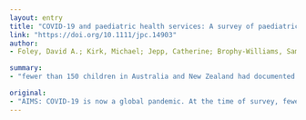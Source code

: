 ```yaml
---
layout: entry
title: "COVID-19 and paediatric health services: A survey of paediatric physicians in Australia and New Zealand"
link: "https://doi.org/10.1111/jpc.14903"
author:
- Foley, David A.; Kirk, Michael; Jepp, Catherine; Brophy-Williams, Sam; Tong, Steven Y. C.; Davis, Joshua S.; Blyth, Christopher C.; O'Brien, Matthew P.; Bowen, Asha C.; Yeoh, Daniel K.; Study endorsed by, Asid C. R. N.; Anzpid, Group

summary:
- "fewer than 150 children in Australia and New Zealand had documented infection. The aim of this study was to assess attitudes, readiness and confidence in the early stages of the COVID-19 pandemic. There were 542 respondents from across Australia, New Zealand. A minority (36.6%) agreed their national response had been well coordinated. Most agreed senior-level hospital administrators were taking the situation seriously. Closure of school and childcares would reduce the ability to continue work at current capacity for 23.6% of respondents."

original:
- "AIMS: COVID-19 is now a global pandemic. At the time of survey, fewer than 150 children in Australia and New Zealand had documented infection. The aim of this study was to assess attitudes, readiness and confidence in the early stages of the COVID-19 pandemic through an online survey of paediatric physicians and sub-specialists across Australia and New Zealand. METHODS: Multiple email list groups were used to contact paediatric physicians to undertake an online Likert scale survey between 17 and 24 March. Respondents' specialty, experience and work setting were recorded. Ordinal logistic regression was used to determine respondent factors. RESULTS: There were 542 respondents from across Australia and New Zealand: an estimated 11% of the paediatric physician workforce. A minority (36.6%) agreed that their national response had been well coordinated; the majority (92.7%) agreed that senior-level hospital administrators were taking the situation seriously. Most reported a good understanding of the natural history of COVID-19 in children, and knowledge of where to find local information. A large proportion of physicians (86.1%) were worried about becoming infected through their work; few (5.8%) reported that they would not come to work to avoid infection. Closure of school and childcares would reduce the ability to continue work at current capacity for 23.6% of respondents. CONCLUSION: Despite limited experience in pandemics, most paediatric physicians felt informed. Concern about exposure at work is common; most were willing to work regardless. The closure of schools and daycares may have an impact on staffing. Coordination and leadership will be critical."
---
```


